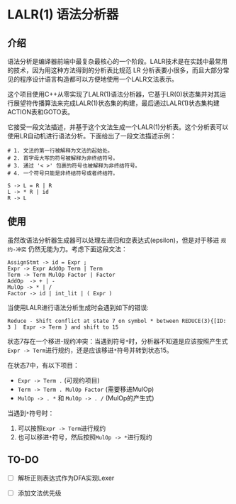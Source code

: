 # LALR(1) 语法分析器

## 介绍

语法分析是编译器前端中最复杂最核心的一个阶段。LALR技术是在实践中最常用的技术，因为用这种方法得到的分析表比规范 LR 分析表要小很多，而且大部分常见的程序设计语言构造都可以方便地使用一个LALR文法表示。

这个项目使用C++从零实现了LALR(1)语法分析器，它基于LR(0)状态集并对其运行展望符传播算法来完成LALR(1)状态集的构建，最后通过LALR(1)状态集构建ACTION表和GOTO表。

它接受一段文法描述，并基于这个文法生成一个LALR(1)分析表。这个分析表可以使用LR自动机进行语法分析。下面给出了一段文法描述示例：

```bnf
# 1. 文法的第一行被解释为文法的起始处。
# 2. 首字母大写的符号被解释为非终结符号。
# 3. 通过 '< >' 包裹的符号也被解释为非终结符号。
# 4. 一个符号只能是非终结符号或者终结符。

S -> L = R | R
L -> * R | id
R -> L
```

## 使用

虽然改语法分析器生成器可以处理左递归和空表达式(epsilon)，但是对于移进 `规约-冲突` 仍然无能为力。考虑下面这段文法：
```bnf
AssignStmt -> id = Expr ;
Expr -> Expr AddOp Term | Term
Term -> Term MulOp Factor | Factor
AddOp  -> + | -
MulOp -> * | /
Factor -> id | int_lit | ( Expr )
```
当使用LALR进行语法分析生成时会遇到如下的错误:
```
Reduce - Shift conflict at state 7 on symbol * between REDUCE(3){[ID: 3 ]  Expr -> Term } and shift to 15
```

状态7存在一个移进-规约冲突：当遇到符号`*`时，分析器不知道是应该按照产生式`Expr -> Term`进行规约，还是应该移进`*`符号并转到状态15。

在状态7中，有以下项目：
- `Expr -> Term .` (可规约项目)
- `Term -> Term . MulOp Factor` (需要移进MulOp)
- `MulOp -> . *` 和 `MulOp -> . /` (MulOp的产生式)

当遇到`*`符号时：
1. 可以按照`Expr -> Term`进行规约
2. 也可以移进`*`符号，然后按照`MulOp -> *`进行规约


## TO-DO

- [ ] 解析正则表达式作为DFA实现Lexer
- [ ] 添加文法优先级

